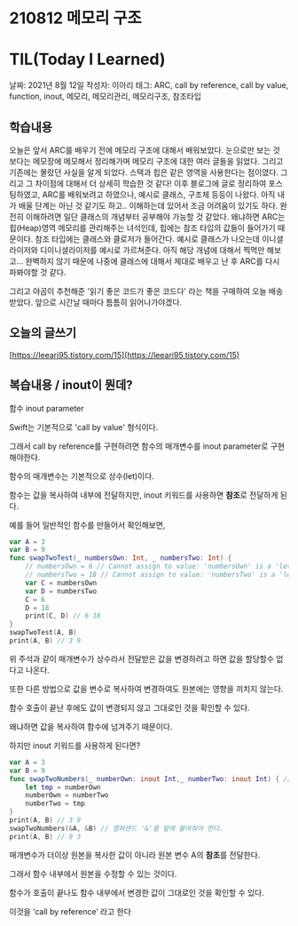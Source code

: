 # 210812 메모리 구조
# TIL(Today I Learned)

날짜: 2021년 8월 12일
작성자: 이아리
태그: ARC, call by reference, call by value, function, inout, 메모리, 메모리관리, 메모리구조, 참조타입

## 학습내용

오늘은 앞서 ARC를 배우기 전에 메모리 구조에 대해서 배워보았다. 눈으로만 보는 것 보다는 메모장에 메모해서 정리해가며 메모리 구조에 대한 여러 글들을 읽었다. 그리고 기존에는 몰랐던 사실을 알게 되었다. 스택과 힙은 같은 영역을 사용한다는 점이였다. 그리고 그 차이점에 대해서 더 상세히 학습한 것 같다! 이후 블로그에 글로 정리하여 포스팅하였고, ARC를 배워보려고 하였으나, 예시로 클래스, 구조체 등등이 나왔다. 아직 내가 배울 단계는 아닌 것 같기도 하고.. 이해하는데 있어서 조금 어려움이 있기도 하다. 완전히 이해하려면 일단 클래스의 개념부터 공부해야 가능할 것 같았다. 왜냐하면 ARC는 힙(Heap)영역 메모리를 관리해주는 녀석인데, 힙에는 참조 타입의 값들이 들어가기 때문이다. 참조 타입에는 클래스와 클로저가 들어간다. 예시로 클래스가 나오는데 이니셜라이저와 디이니셜라이저를 예시로 가르쳐준다. 아직 해당 개념에 대해서 찍먹만 해보고... 완벽하지 않기 때문에 나중에 클래스에 대해서 제대로 배우고 난 후 ARC를 다시 파봐야할 것 같다.

그리고 야곰이 추천해준 '읽기 좋은 코드가 좋은 코드다' 라는 책을 구매하여 오늘 배송받았다. 앞으로 시간날 때마다 틈틈히 읽어나가야겠다.

## 오늘의 글쓰기

[https://leeari95.tistory.com/15](https://leeari95.tistory.com/15)

## 복습내용 / inout이 뭔데?

함수 inout parameter

Swift는 기본적으로 'call by value' 형식이다.

그래서 call by reference를 구현하려면 함수의 매개변수를 inout parameter로 구현해야한다.

함수의 매개변수는 기본적으로 상수(let)이다.

함수는 값을 복사하여 내부에 전달하지만, inout 키워드를 사용하면 **참조**로 전달하게 된다.

예를 들어 일반적인 함수를 만들어서 확인해보면,

```swift
var A = 3
var B = 9
func swapTwoTest(_ numbersOwn: Int, _ numbersTwo: Int) {
    // numbersOwn = 6 // Cannot assign to value: 'numbersOwn' is a 'let' constant
    // numbersTwo = 18 // Cannot assign to value: 'numbersTwo' is a 'let' constant
    var C = numbersOwn
    var D = numbersTwo
    C = 6
    D = 18
    print(C, D) // 6 18
}
swapTwoTest(A, B)
print(A, B) // 3 9
```

위 주석과 같이 매개변수가 상수라서 전달받은 값을 변경하려고 하면 값을 할당할수 없다고 나온다.

또한 다른 방법으로 값을 변수로 복사하여 변경하여도 원본에는 영향을 끼치지 않는다.

함수 호출이 끝난 후에도 값이 변경되지 않고 그대로인 것을 확인할 수 있다.

왜냐하면 값을 복사하여 함수에 넘겨주기 때문이다.

하지만 inout 키워드를 사용하게 된다면?

```swift
var A = 3
var B = 9
func swapTwoNumbers(_ numberOwn: inout Int,_ numberTwo: inout Int) { // 매개변수 타입 앞에 inout 키워드 추가
    let tmp = numberOwn
    numberOwn = numberTwo
    numberTwo = tmp
}
print(A, B) // 3 9
swapTwoNumbers(&A, &B) // 앰퍼샌드 '&'를 앞에 붙여줘야 한다.
print(A, B) // 9 3
```

매개변수가 더이상 원본을 복사한 값이 아니라 원본 변수 A의 **참조**를 전달한다.

그래서 함수 내부에서 원본을 수정할 수 있는 것이다.

함수가 호출이 끝나도 함수 내부에서 변경한 값이 그대로인 것을 확인할 수 있다.

이것을 ‘call by reference’ 라고 한다
